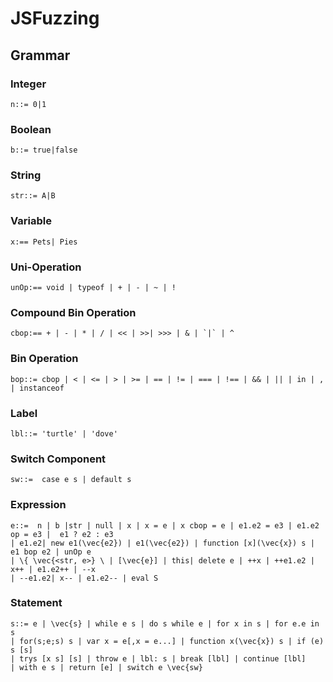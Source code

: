 # JSFuzzing

## Grammar 
### Integer 
    n::= 0|1
### Boolean 
    b::= true|false
### String 
    str::= A|B
### Variable 
    x:== Pets| Pies
### Uni-Operation
    unOp:== void | typeof | + | - | ~ | !
### Compound Bin Operation
    cbop:== + | - | * | / | << | >>| >>> | & | `|` | ^
### Bin Operation 
    bop::= cbop | < | <= | > | >= | == | != | === | !== | && | || | in | , | instanceof
### Label 
    lbl::= 'turtle' | 'dove'
### Switch Component 
    sw::=  case e s | default s
 ### Expression 
    e::=  n | b |str | null | x | x = e | x cbop = e | e1.e2 = e3 | e1.e2 op = e3 |  e1 ? e2 : e3 
    | e1.e2| new e1(\vec{e2}) | e1(\vec{e2}) | function [x](\vec{x}) s | e1 bop e2 | unOp e 
    | \{ \vec{<str, e>} \ | [\vec{e}] | this| delete e | ++x | ++e1.e2 | x++ | e1.e2++ | --x 
    | --e1.e2| x-- | e1.e2-- | eval S 

### Statement
    s::= e | \vec{s} | while e s | do s while e | for x in s | for e.e in s 
    | for(s;e;s) s | var x = e[,x = e...] | function x(\vec{x}) s | if (e) s [s] 
    | trys [x s] [s] | throw e | lbl: s | break [lbl] | continue [lbl]
    | with e s | return [e] | switch e \vec{sw}
